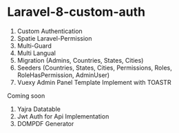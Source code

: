 # Laravel-8-custom-auth


1. Custom Authentication
2. Spatie Laravel-Permission
3. Multi-Guard
4. Multi Langual
5. Migration (Admins, Countries, States, Cities)
6. Seeders (Countries, States, Cities, Permissions, Roles, RoleHasPermission, AdminUser)
7. Vuexy Admin Panel Template Implement with TOASTR

Coming soon
1. Yajra Datatable
2. Jwt Auth for Api Implementation
3. DOMPDF Generator